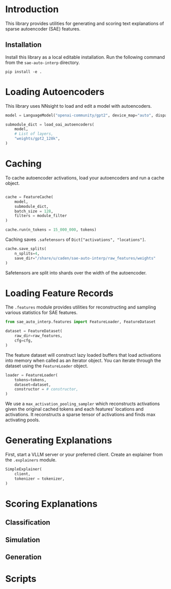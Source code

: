 # Introduction

This library provides utilities for generating and scoring text explanations of sparse autoencoder (SAE) features.

## Installation

Install this library as a local editable installation. Run the following command from the `sae-auto-interp` directory. 

```pip install -e .```

# Loading Autoencoders

This library uses NNsight to load and edit a model with autoencoders.

```python
model = LanguageModel("openai-community/gpt2", device_map="auto", dispatch=True)

submodule_dict = load_oai_autoencoders(
    model, 
    # List of layers,
    "weights/gpt2_128k",
)
```

# Caching

To cache autoencoder activations, load your autoencoders and run a cache object. 

```python

cache = FeatureCache(
    model, 
    submodule_dict, 
    batch_size = 128,
    filters = module_filter
)

cache.run(n_tokens = 15_000_000, tokens)
```

Caching saves `.safetensors` of `Dict["activations", "locations"]`. 

```python
cache.save_splits(
    n_splits=4, 
    save_dir="/share/u/caden/sae-auto-interp/raw_features/weights"
)
```

Safetensors are split into shards over the width of the autoencoder.

# Loading Feature Records

The `.features` module provides utilities for reconstructing and sampling various statistics for SAE features. 

```python 
from sae_auto_interp.features import FeatureLoader, FeatureDataset

dataset = FeatureDataset(
    raw_dir=raw_features,
    cfg=cfg,
)
```

The feature dataset will construct lazy loaded buffers that load activations into memory when called as an iterator object. You can iterate through the dataset using the `FeatureLoader` object.

```python
loader = FeatureLoader(
    tokens=tokens,
    dataset=dataset,
    constructor = # constructor,
)
```

We use a `max_activation_pooling_sampler` which reconstructs activations given the original cached tokens and each features' locations and activations. It reconstructs a sparse tensor of activations and finds max activating pools.

# Generating Explanations

First, start a VLLM server or your preferred client. Create an explainer from the `.explainers` module. 

```python
SimpleExplainer(
    client, 
    tokenizer = tokenizer, 
)
```

# Scoring Explanations

## Classification

## Simulation

## Generation

# Scripts